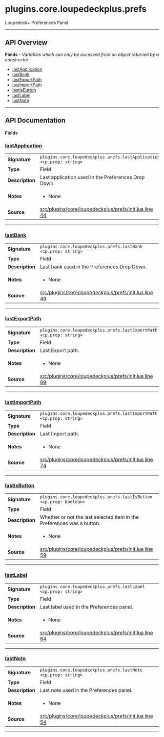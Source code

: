 # plugins.core.loupedeckplus.prefs

Loupedeck+ Preferences Panel

---

## API Overview
**Fields** - _Variables which can only be accessed from an object returned by a constructor_
 * [lastApplication](#lastapplication)
 * [lastBank](#lastbank)
 * [lastExportPath](#lastexportpath)
 * [lastImportPath](#lastimportpath)
 * [lastIsButton](#lastisbutton)
 * [lastLabel](#lastlabel)
 * [lastNote](#lastnote)


---

## API Documentation

#### Fields


### [lastApplication](#lastapplication)

|                                             |                                                                                     |
| --------------------------------------------|-------------------------------------------------------------------------------------|
| **Signature**                               | `plugins.core.loupedeckplus.prefs.lastApplication <cp.prop: string>`                                                                    |
| **Type**                                    | Field                                                                     |
| **Description**                             | Last application used in the Preferences Drop Down.                                                                     |
| **Notes**                                   | <ul><li>None</li></ul> |
| **Source**                                  | [src/plugins/core/loupedeckplus/prefs/init.lua line 44](https://github.com/CommandPost/CommandPost/blob/develop/src/plugins/core/loupedeckplus/prefs/init.lua#L44) |

---


### [lastBank](#lastbank)

|                                             |                                                                                     |
| --------------------------------------------|-------------------------------------------------------------------------------------|
| **Signature**                               | `plugins.core.loupedeckplus.prefs.lastBank <cp.prop: string>`                                                                    |
| **Type**                                    | Field                                                                     |
| **Description**                             | Last bank used in the Preferences Drop Down.                                                                     |
| **Notes**                                   | <ul><li>None</li></ul> |
| **Source**                                  | [src/plugins/core/loupedeckplus/prefs/init.lua line 49](https://github.com/CommandPost/CommandPost/blob/develop/src/plugins/core/loupedeckplus/prefs/init.lua#L49) |

---


### [lastExportPath](#lastexportpath)

|                                             |                                                                                     |
| --------------------------------------------|-------------------------------------------------------------------------------------|
| **Signature**                               | `plugins.core.loupedeckplus.prefs.lastExportPath <cp.prop: string>`                                                                    |
| **Type**                                    | Field                                                                     |
| **Description**                             | Last Export path.                                                                     |
| **Notes**                                   | <ul><li>None</li></ul> |
| **Source**                                  | [src/plugins/core/loupedeckplus/prefs/init.lua line 69](https://github.com/CommandPost/CommandPost/blob/develop/src/plugins/core/loupedeckplus/prefs/init.lua#L69) |

---


### [lastImportPath](#lastimportpath)

|                                             |                                                                                     |
| --------------------------------------------|-------------------------------------------------------------------------------------|
| **Signature**                               | `plugins.core.loupedeckplus.prefs.lastImportPath <cp.prop: string>`                                                                    |
| **Type**                                    | Field                                                                     |
| **Description**                             | Last Import path.                                                                     |
| **Notes**                                   | <ul><li>None</li></ul> |
| **Source**                                  | [src/plugins/core/loupedeckplus/prefs/init.lua line 74](https://github.com/CommandPost/CommandPost/blob/develop/src/plugins/core/loupedeckplus/prefs/init.lua#L74) |

---


### [lastIsButton](#lastisbutton)

|                                             |                                                                                     |
| --------------------------------------------|-------------------------------------------------------------------------------------|
| **Signature**                               | `plugins.core.loupedeckplus.prefs.lastIsButton <cp.prop: boolean>`                                                                    |
| **Type**                                    | Field                                                                     |
| **Description**                             | Whether or not the last selected item in the Preferences was a button.                                                                     |
| **Notes**                                   | <ul><li>None</li></ul> |
| **Source**                                  | [src/plugins/core/loupedeckplus/prefs/init.lua line 59](https://github.com/CommandPost/CommandPost/blob/develop/src/plugins/core/loupedeckplus/prefs/init.lua#L59) |

---


### [lastLabel](#lastlabel)

|                                             |                                                                                     |
| --------------------------------------------|-------------------------------------------------------------------------------------|
| **Signature**                               | `plugins.core.loupedeckplus.prefs.lastLabel <cp.prop: string>`                                                                    |
| **Type**                                    | Field                                                                     |
| **Description**                             | Last label used in the Preferences panel.                                                                     |
| **Notes**                                   | <ul><li>None</li></ul> |
| **Source**                                  | [src/plugins/core/loupedeckplus/prefs/init.lua line 64](https://github.com/CommandPost/CommandPost/blob/develop/src/plugins/core/loupedeckplus/prefs/init.lua#L64) |

---


### [lastNote](#lastnote)

|                                             |                                                                                     |
| --------------------------------------------|-------------------------------------------------------------------------------------|
| **Signature**                               | `plugins.core.loupedeckplus.prefs.lastNote <cp.prop: string>`                                                                    |
| **Type**                                    | Field                                                                     |
| **Description**                             | Last note used in the Preferences panel.                                                                     |
| **Notes**                                   | <ul><li>None</li></ul> |
| **Source**                                  | [src/plugins/core/loupedeckplus/prefs/init.lua line 54](https://github.com/CommandPost/CommandPost/blob/develop/src/plugins/core/loupedeckplus/prefs/init.lua#L54) |

---

